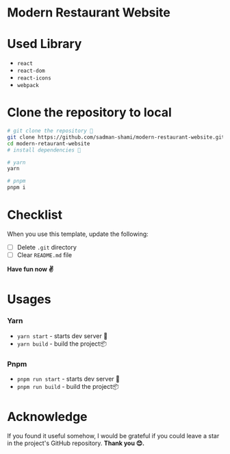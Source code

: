# Modern Restaurant Website

# Used Library

- `react`
- `react-dom`
- `react-icons`
- `webpack`

# Clone the repository to local

```sh
# git clone the repository 🦑
git clone https://github.com/sadman-shami/modern-restaurant-website.git
cd modern-retaurant-website
# install dependencies 🧶

# yarn
yarn

# pnpm
pnpm i
```

# Checklist

When you use this template, update the following:

- [ ] Delete `.git` directory
- [ ] Clear `README.md` file

**Have fun now ✌️**

# Usages

### Yarn

- `yarn start` - starts dev server 🚀
- `yarn build` - build the project📦

### Pnpm

- `pnpm run start` - starts dev server 🚀
- `pnpm run build` - build the project📦

# Acknowledge

If you found it useful somehow, I would be grateful if you could leave a star in the project's GitHub repository.
**Thank you 😊.**
